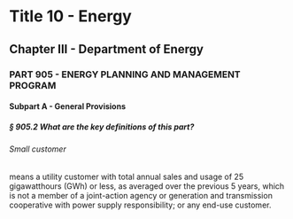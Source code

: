 
# Title 10 - Energy
## Chapter III - Department of Energy
### PART 905 - ENERGY PLANNING AND MANAGEMENT PROGRAM
#### Subpart A - General Provisions
##### § 905.2 What are the key definitions of this part?
###### Small customer

means a utility customer with total annual sales and usage of 25 gigawatthours (GWh) or less, as averaged over the previous 5 years, which is not a member of a joint-action agency or generation and transmission cooperative with power supply responsibility; or any end-use customer.
